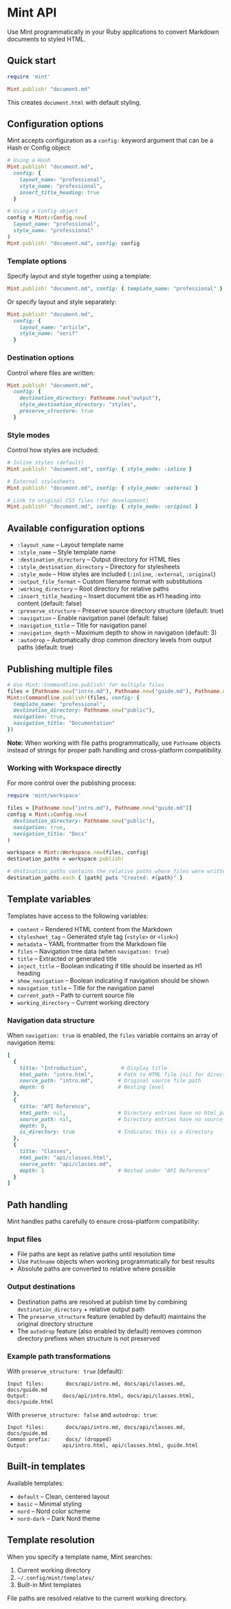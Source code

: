 # Mint API

Use Mint programmatically in your Ruby applications to convert Markdown documents to styled HTML.

## Quick start

```ruby
require 'mint'

Mint.publish! "document.md"
```

This creates `document.html` with default styling.

## Configuration options

Mint accepts configuration as a `config:` keyword argument that can be a Hash or Config object:

```ruby
# Using a Hash
Mint.publish! "document.md", 
  config: {
    layout_name: "professional",
    style_name: "professional",
    insert_title_heading: true
  }

# Using a Config object
config = Mint::Config.new(
  layout_name: "professional", 
  style_name: "professional"
)
Mint.publish! "document.md", config: config
```

### Template options

Specify layout and style together using a template:

```ruby
Mint.publish! "document.md", config: { template_name: "professional" }
```

Or specify layout and style separately:

```ruby
Mint.publish! "document.md", 
  config: {
    layout_name: "article", 
    style_name: "serif"
  }
```

### Destination options

Control where files are written:

```ruby
Mint.publish! "document.md",
  config: {
    destination_directory: Pathname.new("output"),
    style_destination_directory: "styles",
    preserve_structure: true
  }
```

### Style modes

Control how styles are included:

```ruby
# Inline styles (default)
Mint.publish! "document.md", config: { style_mode: :inline }

# External stylesheets
Mint.publish! "document.md", config: { style_mode: :external }

# Link to original CSS files (for development)
Mint.publish! "document.md", config: { style_mode: :original }
```

## Available configuration options

- `:layout_name` – Layout template name
- `:style_name` – Style template name  
- `:destination_directory` – Output directory for HTML files
- `:style_destination_directory` – Directory for stylesheets
- `:style_mode` – How styles are included (`:inline`, `:external`, `:original`)
- `:output_file_format` – Custom filename format with substitutions
- `:working_directory` – Root directory for relative paths
- `:insert_title_heading` – Insert document title as H1 heading into content (default: false)
- `:preserve_structure` – Preserve source directory structure (default: true)
- `:navigation` – Enable navigation panel (default: false)
- `:navigation_title` – Title for navigation panel
- `:navigation_depth` – Maximum depth to show in navigation (default: 3)
- `:autodrop` – Automatically drop common directory levels from output paths (default: true)

## Publishing multiple files

```ruby
# Use Mint::Commandline.publish! for multiple files
files = [Pathname.new("intro.md"), Pathname.new("guide.md"), Pathname.new("reference.md")]
Mint::Commandline.publish!(files, config: {
  template_name: "professional",
  destination_directory: Pathname.new("public"),
  navigation: true,
  navigation_title: "Documentation"
})
```

**Note:** When working with file paths programmatically, use `Pathname` objects instead of strings for proper path handling and cross-platform compatibility.

### Working with Workspace directly

For more control over the publishing process:

```ruby
require 'mint/workspace'

files = [Pathname.new("intro.md"), Pathname.new("guide.md")]
config = Mint::Config.new(
  destination_directory: Pathname.new("public"),
  navigation: true,
  navigation_title: "Docs"
)

workspace = Mint::Workspace.new(files, config)
destination_paths = workspace.publish!

# destination_paths contains the relative paths where files were written
destination_paths.each { |path| puts "Created: #{path}" }
```

## Template variables

Templates have access to the following variables:

- `content` – Rendered HTML content from the Markdown
- `stylesheet_tag` – Generated style tag (`<style>` or `<link>`) 
- `metadata` – YAML frontmatter from the Markdown file
- `files` – Navigation tree data (when `navigation: true`)
- `title` – Extracted or generated title
- `inject_title` – Boolean indicating if title should be inserted as H1 heading
- `show_navigation` – Boolean indicating if navigation should be shown
- `navigation_title` – Title for the navigation panel
- `current_path` – Path to current source file
- `working_directory` – Current working directory

### Navigation data structure

When `navigation: true` is enabled, the `files` variable contains an array of navigation items:

```ruby
[
  {
    title: "Introduction",           # Display title
    html_path: "intro.html",        # Path to HTML file (nil for directories)
    source_path: "intro.md",        # Original source file path
    depth: 0                        # Nesting level
  },
  {
    title: "API Reference", 
    html_path: nil,                 # Directory entries have no html_path
    source_path: nil,               # Directory entries have no source_path
    depth: 0,
    is_directory: true              # Indicates this is a directory
  },
  {
    title: "Classes",
    html_path: "api/classes.html",
    source_path: "api/classes.md", 
    depth: 1                        # Nested under "API Reference"
  }
]
```

## Path handling

Mint handles paths carefully to ensure cross-platform compatibility:

### Input files
- File paths are kept as relative paths until resolution time
- Use `Pathname` objects when working programmatically for best results
- Absolute paths are converted to relative where possible

### Output destinations
- Destination paths are resolved at publish time by combining `destination_directory` + relative output path
- The `preserve_structure` feature (enabled by default) maintains the original directory structure
- The `autodrop` feature (also enabled by default) removes common directory prefixes when structure is not preserved

### Example path transformations

With `preserve_structure: true` (default):
```
Input files:       docs/api/intro.md, docs/api/classes.md, docs/guide.md
Output:           docs/api/intro.html, docs/api/classes.html, docs/guide.html
```

With `preserve_structure: false` and `autodrop: true`:
```
Input files:       docs/api/intro.md, docs/api/classes.md, docs/guide.md
Common prefix:     docs/ (dropped)
Output:           api/intro.html, api/classes.html, guide.html
```

## Built-in templates

Available templates:
- `default` – Clean, centered layout
- `basic` – Minimal styling
- `nord` – Nord color scheme
- `nord-dark` – Dark Nord theme

## Template resolution

When you specify a template name, Mint searches:

1. Current working directory
2. `~/.config/mint/templates/`  
3. Built-in Mint templates

File paths are resolved relative to the current working directory.